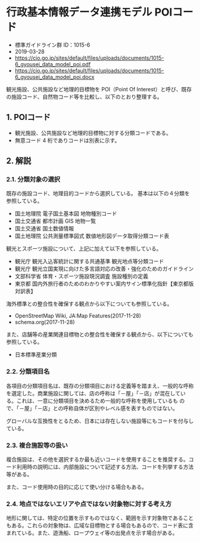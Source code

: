 # 行政基本情報データ連携モデル POIコード

- 標準ガイドライン群 ID：1015-6
- 2019-03-28
- https://cio.go.jp/sites/default/files/uploads/documents/1015-6_gyousei_data_model_poi.pdf
- https://cio.go.jp/sites/default/files/uploads/documents/1015-6_gyousei_data_model_poi.docx

観光施設、公共施設など地理的目標物を POI（Point Of Interest）と呼び、既存の施設コード、自然物コード等を比較し、以下のとおり整理する。

## 1. POIコード

- 観光施設、公共施設など地理的目標物に対する分類コードである。
- 無意コード 4 桁でありコードは別表に示す。

## 2. 解説

### 2.1. 分類対象の選択

既存の施設コード、地理目的コードから選択している。
基本は以下の４分類を参照している。
- 国土地理院 電子国土基本図 地物種別コード
- 国土交通省 都市計画 GIS 地物一覧
- 国土交通省 国土数値情報
- 国土地理院 公共測量標準図式 数値地形図データ取得分類コード表

観光とスポーツ施設について、上記に加えて以下を参照している。
- 観光庁 観光入込客統計に関する共通基準 観光地点等分類コード
- 観光庁 観光立国実現に向けた多言語対応の改善・強化のためのガイドライン
- 文部科学省 体育・スポーツ施設現況調査 施設種別の定義
- 東京都 国内外旅行者のためのわかりやすい案内サイン標準化指針【東京都版対訳表】

海外標準との整合性を確保する観点から以下についても参照している。
- OpenStreetMap Wiki, JA:Map Features(2017-11-28)
- schema.org(2017-11-28)

また、店舗等の産業関連目標物との整合性を確保する観点から、以下についても参照している。
- 日本標準産業分類

### 2.2. 分類項目名

各項目の分類項目名は、既存の分類項目における定義等を踏まえ、一般的な呼称を選定した。商業施設に関しては、店の呼称は「－屋」「－店」が混在している。これは、一意に分類項目を決めるため一般的な呼称を使用しているも
ので、「－屋」「－店」との呼称自体が区別やレベル感を表すものではない。

グローバルな互換性をとるため、日本には存在しない施設等にもコードを付与している。

### 2.3. 複合施設等の扱い

複合施設は、その他を選択するか最も近いコードを使用することを推奨する。コード利用時の説明には、内部施設について記述する方法、コードを列挙する方法等がある。

また、コード使用時の目的に応じて使い分ける場合もある。

### 2.4. 地点ではないエリアや点ではない対象物に対する考え方

地形に関しては、特定の位置を示すものではなく、範囲を示す対象物であることもある。これらの対象物は、広域な目標物とする場合もあるので、コード表に含まれている。また、遊漁船、ロープウェイ等の出発点を示す場合がある。
